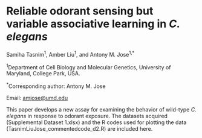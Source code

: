 # Reliable odorant sensing but variable associative learning in <i>C. elegans</i>
Samiha Tasnim<sup>1</sup>, Amber Liu<sup>1</sup>, and Antony M. Jose<sup>1,*</sup> 

<sup>1</sup>Department of Cell Biology and Molecular Genetics, University of Maryland, College Park, USA.

<sup>*</sup>Corresponding author: Antony M. Jose

Email:  amjose@umd.edu 

This paper develops a new assay for examining the behavior of wild-type <i>C. elegans</i> in response to odorant exposure. The datasets acquired (Supplemental Dataset 1.xlsx) and the R codes used for plotting the data (TasnimLiuJose_commentedcode_d2.R) are included here. 
